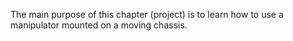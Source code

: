 The main purpose of this chapter (project) is to learn how to use a manipulator mounted on a moving chassis.